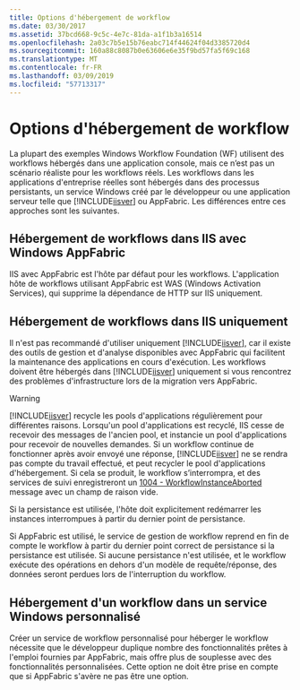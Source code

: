 ```yaml
---
title: Options d'hébergement de workflow
ms.date: 03/30/2017
ms.assetid: 37bcd668-9c5c-4e7c-81da-a1f1b3a16514
ms.openlocfilehash: 2a03c7b5e15b76eabc714f44624f04d3385720d4
ms.sourcegitcommit: 160a88c8087b0e63606e6e35f9bd57fa5f69c168
ms.translationtype: MT
ms.contentlocale: fr-FR
ms.lasthandoff: 03/09/2019
ms.locfileid: "57713317"
---
```

# <a name="workflow-hosting-options"></a>Options d'hébergement de workflow
La plupart des exemples Windows Workflow Foundation (WF) utilisent des workflows hébergés dans une application console, mais ce n’est pas un scénario réaliste pour les workflows réels. Les workflows dans les applications d'entreprise réelles sont hébergés dans des processus persistants, un service Windows créé par le développeur ou une application serveur telle que [!INCLUDE[iisver](../../../includes/iisver-md.md)] ou AppFabric. Les différences entre ces approches sont les suivantes.  
  
## <a name="hosting-workflows-in-iis-with-windows-appfabric"></a>Hébergement de workflows dans IIS avec Windows AppFabric  
 IIS avec AppFabric est l'hôte par défaut pour les workflows. L'application hôte de workflows utilisant AppFabric est WAS (Windows Activation Services), qui supprime la dépendance de HTTP sur IIS uniquement.  
  
## <a name="hosting-workflows-in-iis-alone"></a>Hébergement de workflows dans IIS uniquement  
 Il n'est pas recommandé d'utiliser uniquement [!INCLUDE[iisver](../../../includes/iisver-md.md)], car il existe des outils de gestion et d'analyse disponibles avec AppFabric qui facilitent la maintenance des applications en cours d'exécution. Les workflows doivent être hébergés dans [!INCLUDE[iisver](../../../includes/iisver-md.md)] uniquement si vous rencontrez des problèmes d'infrastructure lors de la migration vers AppFabric.  
  
> [!WARNING]
>  [!INCLUDE[iisver](../../../includes/iisver-md.md)] recycle les pools d'applications régulièrement pour différentes raisons. Lorsqu'un pool d'applications est recyclé, IIS cesse de recevoir des messages de l'ancien pool, et instancie un pool d'applications pour recevoir de nouvelles demandes. Si un workflow continue de fonctionner après avoir envoyé une réponse, [!INCLUDE[iisver](../../../includes/iisver-md.md)] ne se rendra pas compte du travail effectué, et peut recycler le pool d'applications d'hébergement. Si cela se produit, le workflow s’interrompra, et des services de suivi enregistreront un [1004 - WorkflowInstanceAborted](1004-workflowinstanceaborted.md) message avec un champ de raison vide.  
>   
>  Si la persistance est utilisée, l'hôte doit explicitement redémarrer les instances interrompues à partir du dernier point de persistance.  
>   
>  Si AppFabric est utilisé, le service de gestion de workflow reprend en fin de compte le workflow à partir du dernier point correct de persistance si la persistance est utilisée. Si aucune persistance n'est utilisée, et le workflow exécute des opérations en dehors d'un modèle de requête/réponse, des données seront perdues lors de l'interruption du workflow.  
  
## <a name="hosting-a-workflow-in-a-custom-windows-service"></a>Hébergement d'un workflow dans un service Windows personnalisé  
 Créer un service de workflow personnalisé pour héberger le workflow nécessite que le développeur duplique nombre des fonctionnalités prêtes à l'emploi fournies par AppFabric, mais offre plus de souplesse avec des fonctionnalités personnalisées. Cette option ne doit être prise en compte que si AppFabric s'avère ne pas être une option.
